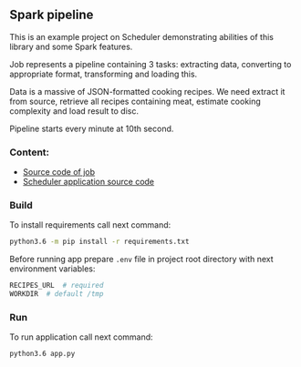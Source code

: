 ## Spark pipeline

This is an example project on Scheduler demonstrating abilities of this library and some Spark features.

Job represents a pipeline containing 3 tasks: extracting data, converting to appropriate format,
transforming and loading this.

Data is a massive of JSON-formatted cooking recipes. We need extract it from source, 
retrieve all recipes containing meat, estimate cooking complexity and load result to disc.

Pipeline starts every minute at 10th second.

### Content:
* [Source code of job](jobs/meat_recipes.py)
* [Scheduler application source code](app.py)

### Build

To install requirements call next command:

```bash
python3.6 -m pip install -r requirements.txt
```

Before running app prepare `.env` file in project root directory with next environment variables:

```bash
RECIPES_URL  # required
WORKDIR  # default /tmp 
```

### Run

To run application call next command:

```bash
python3.6 app.py
```
